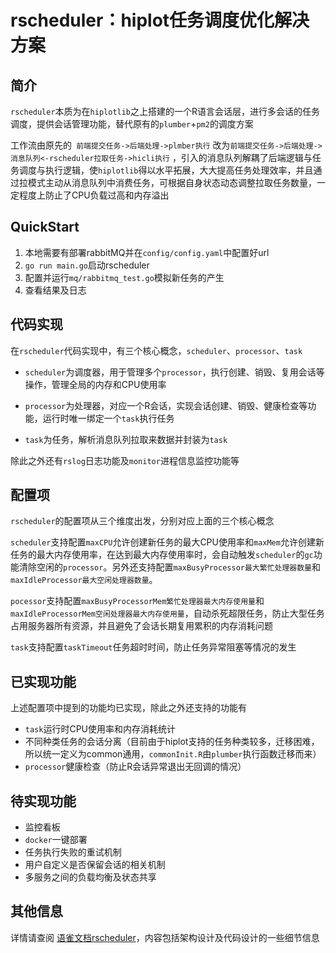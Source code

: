 # rscheduler：hiplot任务调度优化解决方案

## 简介

`rscheduler`本质为在`hiplotlib`之上搭建的一个R语言会话层，进行多会话的任务调度，提供会话管理功能，替代原有的`plumber`+`pm2`的调度方案

工作流由原先的` 前端提交任务->后端处理->plmber执行` 改为`前端提交任务->后端处理->消息队列<-rscheduler拉取任务->hicli执行` ，引入的消息队列解耦了后端逻辑与任务调度与执行逻辑，使`hiplotlib`得以水平拓展，大大提高任务处理效率，并且通过拉模式主动从消息队列中消费任务，可根据自身状态动态调整拉取任务数量，一定程度上防止了CPU负载过高和内存溢出

## QuickStart

1. 本地需要有部署rabbitMQ并在`config/config.yaml`中配置好url
2. `go run main.go`启动rscheduler
3. 配置并运行`mq/rabbitmq_test.go`模拟新任务的产生
4. 查看结果及日志

## 代码实现

在`rscheduler`代码实现中，有三个核心概念，`scheduler`、`processor`、`task`

* `scheduler`为调度器，用于管理多个`processor`，执行创建、销毁、复用会话等操作，管理全局的内存和CPU使用率

* `processor`为处理器，对应一个R会话，实现会话创建、销毁、健康检查等功能，运行时唯一绑定一个`task`执行任务

* `task`为任务，解析消息队列拉取来数据并封装为`task`

除此之外还有`rslog`日志功能及`monitor`进程信息监控功能等

## 配置项

`rscheduler`的配置项从三个维度出发，分别对应上面的三个核心概念

`scheduler`支持配置`maxCPU`允许创建新任务的最大CPU使用率和`maxMem`允许创建新任务的最大内存使用率，在达到最大内存使用率时，会自动触发`scheduler`的`gc`功能清除空闲的`processor`。另外还支持配置`maxBusyProcessor最大繁忙处理器数量`和`maxIdleProcessor最大空闲处理器数量`。

`pocessor`支持配置`maxBusyProcessorMem繁忙处理器最大内存使用量`和`maxIdleProcessorMem空闲处理器最大内存使用量`，自动杀死超限任务，防止大型任务占用服务器所有资源，并且避免了会话长期复用累积的内存消耗问题

`task`支持配置`taskTimeout`任务超时时间，防止任务异常阻塞等情况的发生

## 已实现功能

上述配置项中提到的功能均已实现，除此之外还支持的功能有

* `task`运行时CPU使用率和内存消耗统计
* 不同种类任务的会话分离（目前由于hiplot支持的任务种类较多，迁移困难，所以统一定义为common通用，`commonInit.R`由`plumber`执行函数迁移而来）
* `processor`健康检查（防止R会话异常退出无回调的情况）

## 待实现功能

* 监控看板
* `docker`一键部署
* 任务执行失败的重试机制
* 用户自定义是否保留会话的相关机制
* 多服务之间的负载均衡及状态共享

## 其他信息

详情请查阅 [语雀文档rscheduler](https://www.yuque.com/liang09255/kqaphq/ius7rerk4bw6c4md?singleDoc)，内容包括架构设计及代码设计的一些细节信息

